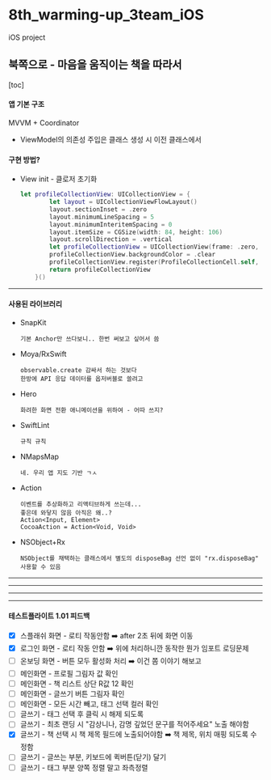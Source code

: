 # 8th_warming-up_3team_iOS
iOS project 


## 북쪽으로 - 마음을 움직이는 책을 따라서

[toc]

#### 앱 기본 구조

MVVM + Coordinator

- ViewModel의 의존성 주입은 클래스 생성 시 이전 클래스에서


#### 구현 방법?

- View init - 클로저 초기화

  ```swift
  let profileCollectionView: UICollectionView = {
          let layout = UICollectionViewFlowLayout()
          layout.sectionInset = .zero
          layout.minimumLineSpacing = 5
          layout.minimumInteritemSpacing = 0
          layout.itemSize = CGSize(width: 84, height: 106)
          layout.scrollDirection = .vertical
          let profileCollectionView = UICollectionView(frame: .zero, collectionViewLayout: layout)
          profileCollectionView.backgroundColor = .clear
          profileCollectionView.register(ProfileCollectionCell.self, forCellWithReuseIdentifier: String(describing: ProfileCollectionCell.self))
          return profileCollectionView
      }()
  ```

-----

#### 사용된 라이브러리

   - SnapKit

     ```
     기본 Anchor만 쓰다보니.. 한번 써보고 싶어서 씀
     ```

   - Moya/RxSwift

     ```
     observable.create 감싸서 하는 것보다 
     한방에 API 응답 데이터를 옵저버블로 쓸려고 
     ```

   - Hero

     ```
     화려한 화면 전환 애니메이션을 위하여 - 어따 쓰지?
     ```

   - SwiftLint

     ```
     규칙 규칙
     ```

   - NMapsMap

     ```
     네. 우리 앱 지도 기반 ㄱㅅ
     ```

   - Action

     ```
     이벤트를 추상화하고 리액티브하게 쓰는데...
     좋은데 와닿지 않음 아직은 왜..? 
     Action<Input, Element>
     CocoaAction = Action<Void, Void>
     ```

   - NSObject+Rx

     ```
     NSObject를 채택하는 클래스에서 별도의 disposeBag 선언 없이 "rx.disposeBag" 사용할 수 있음
     ```

--------------------
--------------------
--------------------
--------------------

#### 테스트플라이트 1.01 피드백

- [x] 스플래쉬 화면 - 로티 작동안함
  ➡️ after 2초 뒤에 화면 이동
- [x] 로그인 화면 - 로티 작동 안함
  ➡️ 위에 처리하니깐 동작한 뭔가 임포트 로딩문제
- [ ] 온보딩 화면 - 버튼 모두 활성화 처리
  ➡️  이건 쫌 이야기 해보고
- [ ] 메인화면 - 프로필 그림자 값 확인
- [ ] 메인화면 - 책 리스트 상단 R값 12 확인
- [ ] 메인화면 - 글쓰기 버튼 그림자 확인
- [ ] 메인화면 - 모든 시간 빼고, 태그 선택 컬러 확인
- [ ] 글쓰기 - 태그 선택 후 클릭 시 해제 되도록
- [ ] 글쓰기 - 최초 랜딩 시 "감상니나, 감명 깊었던 문구를 적어주세요" 노출 해야함
- [x] 글쓰기 - 책 선택 시 책 제목 필드에 노출되어야함
  ➡️ 책 제목, 위치 매핑 되도록 수정함
- [ ] 글쓰기 - 글쓰는 부분, 키보드에 퀵버튼(닫기) 달기
- [ ] 글쓰기 - 태그 부분 양쪽 정렬 말고 좌측정렬
